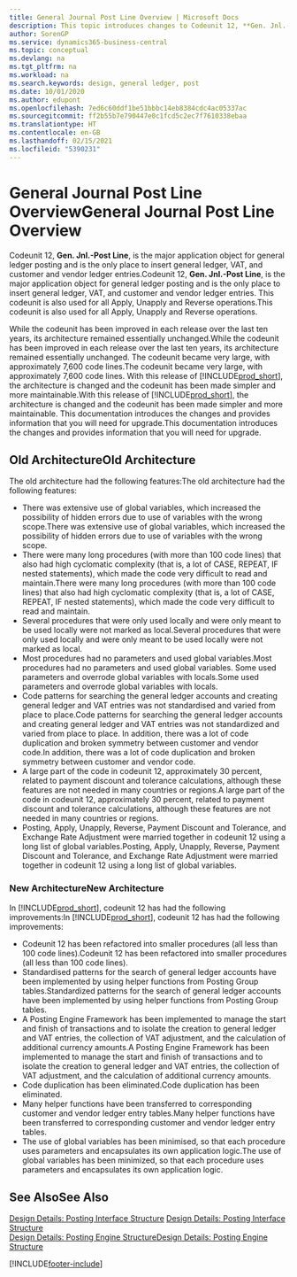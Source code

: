 ```yaml
---
title: General Journal Post Line Overview | Microsoft Docs
description: This topic introduces changes to Codeunit 12, **Gen. Jnl.-Post Line**, which is the major application object for general ledger posting and is the only place to insert general ledger, VAT, and customer and vendor ledger entries.
author: SorenGP
ms.service: dynamics365-business-central
ms.topic: conceptual
ms.devlang: na
ms.tgt_pltfrm: na
ms.workload: na
ms.search.keywords: design, general ledger, post
ms.date: 10/01/2020
ms.author: edupont
ms.openlocfilehash: 7ed6c60ddf1be51bbbc14eb8384cdc4ac05337ac
ms.sourcegitcommit: ff2b55b7e790447e0c1fcd5c2ec7f7610338ebaa
ms.translationtype: HT
ms.contentlocale: en-GB
ms.lasthandoff: 02/15/2021
ms.locfileid: "5390231"
---
```

# <a name="general-journal-post-line-overview"></a><span data-ttu-id="63715-103">General Journal Post Line Overview</span><span class="sxs-lookup"><span data-stu-id="63715-103">General Journal Post Line Overview</span></span>
<span data-ttu-id="63715-104">Codeunit 12, **Gen. Jnl.-Post Line**, is the major application object for general ledger posting and is the only place to insert general ledger, VAT, and customer and vendor ledger entries.</span><span class="sxs-lookup"><span data-stu-id="63715-104">Codeunit 12, **Gen. Jnl.-Post Line**, is the major application object for general ledger posting and is the only place to insert general ledger, VAT, and customer and vendor ledger entries.</span></span> <span data-ttu-id="63715-105">This codeunit is also used for all Apply, Unapply and Reverse operations.</span><span class="sxs-lookup"><span data-stu-id="63715-105">This codeunit is also used for all Apply, Unapply and Reverse operations.</span></span>  
  
<span data-ttu-id="63715-106">While the codeunit has been improved in each release over the last ten years, its architecture remained essentially unchanged.</span><span class="sxs-lookup"><span data-stu-id="63715-106">While the codeunit has been improved in each release over the last ten years, its architecture remained essentially unchanged.</span></span> <span data-ttu-id="63715-107">The codeunit became very large, with approximately 7,600 code lines.</span><span class="sxs-lookup"><span data-stu-id="63715-107">The codeunit became very large, with approximately 7,600 code lines.</span></span> <span data-ttu-id="63715-108">With this release of [!INCLUDE[prod_short](includes/prod_short.md)], the architecture is changed and the codeunit has been made simpler and more maintainable.</span><span class="sxs-lookup"><span data-stu-id="63715-108">With this release of [!INCLUDE[prod_short](includes/prod_short.md)], the architecture is changed and the codeunit has been made simpler and more maintainable.</span></span> <span data-ttu-id="63715-109">This documentation introduces the changes and provides information that you will need for upgrade.</span><span class="sxs-lookup"><span data-stu-id="63715-109">This documentation introduces the changes and provides information that you will need for upgrade.</span></span>  
  
## <a name="old-architecture"></a><span data-ttu-id="63715-110">Old Architecture</span><span class="sxs-lookup"><span data-stu-id="63715-110">Old Architecture</span></span>  
<span data-ttu-id="63715-111">The old architecture had the following features:</span><span class="sxs-lookup"><span data-stu-id="63715-111">The old architecture had the following features:</span></span>  
  
* <span data-ttu-id="63715-112">There was extensive use of global variables, which increased the possibility of hidden errors due to use of variables with the wrong scope.</span><span class="sxs-lookup"><span data-stu-id="63715-112">There was extensive use of global variables, which increased the possibility of hidden errors due to use of variables with the wrong scope.</span></span>  
* <span data-ttu-id="63715-113">There were many long procedures (with more than 100 code lines) that also had high cyclomatic complexity (that is, a lot of CASE, REPEAT, IF nested statements), which made the code very difficult to read and maintain.</span><span class="sxs-lookup"><span data-stu-id="63715-113">There were many long procedures (with more than 100 code lines) that also had high cyclomatic complexity (that is, a lot of CASE, REPEAT, IF nested statements), which made the code very difficult to read and maintain.</span></span>  
* <span data-ttu-id="63715-114">Several procedures that were only used locally and were only meant to be used locally were not marked as local.</span><span class="sxs-lookup"><span data-stu-id="63715-114">Several procedures that were only used locally and were only meant to be used locally were not marked as local.</span></span>  
* <span data-ttu-id="63715-115">Most procedures had no parameters and used global variables.</span><span class="sxs-lookup"><span data-stu-id="63715-115">Most procedures had no parameters and used global variables.</span></span> <span data-ttu-id="63715-116">Some used parameters and overrode global variables with locals.</span><span class="sxs-lookup"><span data-stu-id="63715-116">Some used parameters and overrode global variables with locals.</span></span>  
* <span data-ttu-id="63715-117">Code patterns for searching the general ledger accounts and creating general ledger and VAT entries was not standardised and varied from place to place.</span><span class="sxs-lookup"><span data-stu-id="63715-117">Code patterns for searching the general ledger accounts and creating general ledger and VAT entries was not standardized and varied from place to place.</span></span> <span data-ttu-id="63715-118">In addition, there was a lot of code duplication and broken symmetry between customer and vendor code.</span><span class="sxs-lookup"><span data-stu-id="63715-118">In addition, there was a lot of code duplication and broken symmetry between customer and vendor code.</span></span>  
* <span data-ttu-id="63715-119">A large part of the code in codeunit 12, approximately 30 percent, related to payment discount and tolerance calculations, although these features are not needed in many countries or regions.</span><span class="sxs-lookup"><span data-stu-id="63715-119">A large part of the code in codeunit 12, approximately 30 percent, related to payment discount and tolerance calculations, although these features are not needed in many countries or regions.</span></span>  
* <span data-ttu-id="63715-120">Posting, Apply, Unapply, Reverse, Payment Discount and Tolerance, and Exchange Rate Adjustment were married together in codeunit 12 using a long list of global variables.</span><span class="sxs-lookup"><span data-stu-id="63715-120">Posting, Apply, Unapply, Reverse, Payment Discount and Tolerance, and Exchange Rate Adjustment were married together in codeunit 12 using a long list of global variables.</span></span>  
  
### <a name="new-architecture"></a><span data-ttu-id="63715-121">New Architecture</span><span class="sxs-lookup"><span data-stu-id="63715-121">New Architecture</span></span>  
<span data-ttu-id="63715-122">In [!INCLUDE[prod_short](includes/prod_short.md)], codeunit 12 has had the following improvements:</span><span class="sxs-lookup"><span data-stu-id="63715-122">In [!INCLUDE[prod_short](includes/prod_short.md)], codeunit 12 has had the following improvements:</span></span>  
  
* <span data-ttu-id="63715-123">Codeunit 12 has been refactored into smaller procedures (all less than 100 code lines).</span><span class="sxs-lookup"><span data-stu-id="63715-123">Codeunit 12 has been refactored into smaller procedures (all less than 100 code lines).</span></span>  
* <span data-ttu-id="63715-124">Standardised patterns for the search of general ledger accounts have been implemented by using helper functions from Posting Group tables.</span><span class="sxs-lookup"><span data-stu-id="63715-124">Standardized patterns for the search of general ledger accounts have been implemented by using helper functions from Posting Group tables.</span></span>  
* <span data-ttu-id="63715-125">A Posting Engine Framework has been implemented to manage the start and finish of transactions and to isolate the creation to general ledger and VAT entries, the collection of VAT adjustment, and the calculation of additional currency amounts.</span><span class="sxs-lookup"><span data-stu-id="63715-125">A Posting Engine Framework has been implemented to manage the start and finish of transactions and to isolate the creation to general ledger and VAT entries, the collection of VAT adjustment, and the calculation of additional currency amounts.</span></span>  
* <span data-ttu-id="63715-126">Code duplication has been eliminated.</span><span class="sxs-lookup"><span data-stu-id="63715-126">Code duplication has been eliminated.</span></span>  
* <span data-ttu-id="63715-127">Many helper functions have been transferred to corresponding customer and vendor ledger entry tables.</span><span class="sxs-lookup"><span data-stu-id="63715-127">Many helper functions have been transferred to corresponding customer and vendor ledger entry tables.</span></span>  
* <span data-ttu-id="63715-128">The use of global variables has been minimised, so that each procedure uses parameters and encapsulates its own application logic.</span><span class="sxs-lookup"><span data-stu-id="63715-128">The use of global variables has been minimized, so that each procedure uses parameters and encapsulates its own application logic.</span></span>  
  
## <a name="see-also"></a><span data-ttu-id="63715-129">See Also</span><span class="sxs-lookup"><span data-stu-id="63715-129">See Also</span></span>  
<span data-ttu-id="63715-130">[Design Details: Posting Interface Structure](design-details-posting-interface-structure.md) </span><span class="sxs-lookup"><span data-stu-id="63715-130">[Design Details: Posting Interface Structure](design-details-posting-interface-structure.md) </span></span>  
[<span data-ttu-id="63715-131">Design Details: Posting Engine Structure</span><span class="sxs-lookup"><span data-stu-id="63715-131">Design Details: Posting Engine Structure</span></span>](design-details-posting-engine-structure.md)


[!INCLUDE[footer-include](includes/footer-banner.md)]